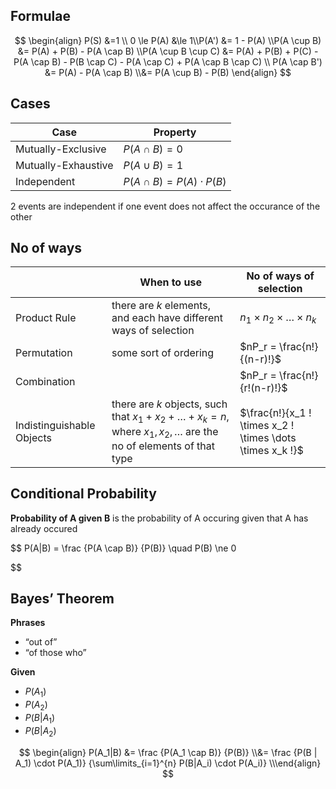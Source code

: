 ## Formulae

$$
\begin{align}
P(S) &=1 \\ 
0 \le P(A) &\le 1\\P(A') &= 1 - P(A) \\P(A \cup B) &= P(A) + P(B) - P(A \cap B) \\P(A \cup B \cup C) &= P(A) + P(B) + P(C) - P(A \cap B) - P(B \cap C) - P(A \cap C) + P(A \cap B \cap C) \\
P(A \cap B') &= P(A) - P(A \cap B) \\&= P(A \cup B) - P(B)
\end{align}
$$

## Cases

| Case                | Property                        |
| ------------------- | ------------------------------- |
| Mutually-Exclusive  | $P(A \cap B) = 0$               |
| Mutually-Exhaustive | $P(A \cup B) = 1$               |
| Independent         | $P(A \cap B) = P(A) \cdot P(B)$ |

2 events are independent if one event does not affect the occurance of the other

## No of ways

|                           | When to use                                                  | No of ways of selection                                   |
| ------------------------- | ------------------------------------------------------------ | --------------------------------------------------------- |
| Product Rule              | there are $k$ elements, and each have different ways of selection | $n_1 \times n_2 \times \dots \times n_k$                  |
| Permutation               | some sort of ordering                                        | $nP_r = \frac{n!}{(n-r)!}$                                |
| Combination               |                                                              | $nP_r = \frac{n!}{r!(n-r)!}$                              |
| Indistinguishable Objects | there are $k$ objects, such that $x_1 + x_2 + \dots + x_k = n$, where $x_1, x_2, \dots$ are the no of elements of that type | $\frac{n!}{x_1 ! \times x_2 ! \times \dots \times x_k !}$ |

## Conditional Probability

**Probability of A given B** is the probability of A occuring given that A has already occured

$$
P(A|B) = \frac {P(A \cap B)} {P(B)} \quad P(B) \ne 0

$$

## Bayes’ Theorem

**Phrases**

- “out of”
- “of those who”

**Given**

- $P(A_1)$
- $P(A_2)$
- $P(B|A_1)$
- $P(B|A_2)$

$$
\begin{align}
P(A_1|B)
&= \frac {P(A_1 \cap B)} {P(B)} \\&= \frac {P(B | A_1) \cdot P(A_1)} {\sum\limits_{i=1}^{n} P(B|A_i) \cdot P(A_i)} \\\end{align}
$$

